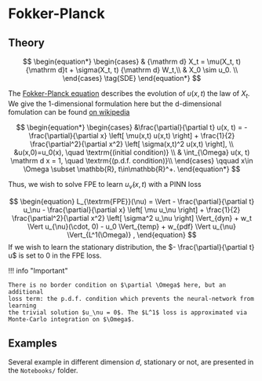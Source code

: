 # Fokker-Planck

## Theory

$$
\begin{equation*}
\begin{cases}
    & {\mathrm d} X_t =  \mu(X_t, t) {\mathrm d}t + \sigma(X_t, t) {\mathrm d} W_t,\\
    & X_0 \sim u_0. \\
\end{cases}
\tag{SDE}
\end{equation*}
$$

The [Fokker-Planck equation](https://en.wikipedia.org/wiki/Fokker%E2%80%93Planck_equation) describes the evolution of $u(x,t)$ the law of $X_t$. We give the 1-dimensional formulation here but the d-dimensional fomulation can be found [on wikipedia](https://en.wikipedia.org/wiki/Fokker%E2%80%93Planck_equation#Higher_dimensions)

$$
\begin{equation*}
 \begin{cases}
      &\frac{\partial}{\partial t} u(x, t) = - \frac{\partial}{\partial x} \left[  \mu(x,t) u(x,t) \right] +   \frac{1}{2} \frac{\partial^2}{\partial x^2}  \left[  \sigma(x,t)^2  u(x,t) \right], \\
      &u(x,0)=u_0(x), \quad \textrm{(initial condition)} \\
      & \int_{\Omega} u(x, t) \mathrm d x = 1, \quad \textrm{(p.d.f. condition)}\\
  \end{cases} \qquad x\in \Omega \subset \mathbb{R}, t\in\mathbb{R}^+.
\end{equation*}
$$

Thus, we wish to solve FPE to learn $u_{\hat{\nu}}(x, t)$ with a PINN loss

$$
\begin{equation}
  L_{\textrm{FPE}}(\nu) = \Vert - \frac{\partial}{\partial t} u_\nu - \frac{\partial}{\partial x} \left[  \mu u_\nu \right] +   \frac{1}{2} \frac{\partial^2}{\partial x^2}  \left[  \sigma^2  u_\nu \right] \Vert_{dyn} + w_t \Vert u_{\nu}(\cdot, 0) - u_0 \Vert_{temp} + w_{pdf} \Vert u_{\nu} \Vert_{L^1(\Omega)} ,
\end{equation}
$$
If we wish to learn the stationary distribution, the $- \frac{\partial}{\partial t} u$ is set to 0 in the FPE loss.

!!! info "Important"

    There is no border condition on $\partial \Omega$ here, but an additional
    loss term: the p.d.f. condition which prevents the neural-network from learning
    the trivial solution $u_\nu = 0$. The $L^1$ loss is approximated via
    Monte-Carlo integration on $\Omega$.


## Examples

Several example in different dimension $d$, stationary or not, are presented in the `Notebooks/` folder.
